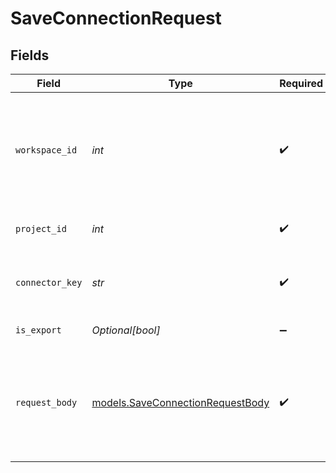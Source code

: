 # SaveConnectionRequest


## Fields

| Field                                                                                                                                    | Type                                                                                                                                     | Required                                                                                                                                 | Description                                                                                                                              | Example                                                                                                                                  |
| ---------------------------------------------------------------------------------------------------------------------------------------- | ---------------------------------------------------------------------------------------------------------------------------------------- | ---------------------------------------------------------------------------------------------------------------------------------------- | ---------------------------------------------------------------------------------------------------------------------------------------- | ---------------------------------------------------------------------------------------------------------------------------------------- |
| `workspace_id`                                                                                                                           | *int*                                                                                                                                    | :heavy_check_mark:                                                                                                                       | Workspace refers to a collection of projects. Workspace ID is unique identifier for workspace.                                           | 4                                                                                                                                        |
| `project_id`                                                                                                                             | *int*                                                                                                                                    | :heavy_check_mark:                                                                                                                       | Project ID of the workspace                                                                                                              | 4                                                                                                                                        |
| `connector_key`                                                                                                                          | *str*                                                                                                                                    | :heavy_check_mark:                                                                                                                       | Encoded key of the Connector to work with                                                                                                | cG9zdGdyZXM=                                                                                                                             |
| `is_export`                                                                                                                              | *Optional[bool]*                                                                                                                         | :heavy_minus_sign:                                                                                                                       | Is export type                                                                                                                           | false                                                                                                                                    |
| `request_body`                                                                                                                           | [models.SaveConnectionRequestBody](../models/saveconnectionrequestbody.md)                                                               | :heavy_check_mark:                                                                                                                       | N/A                                                                                                                                      | {<br/>"database": "hubli_journal",<br/>"hostname": "localhost",<br/>"port": 5432,<br/>"username": "appuser",<br/>"\u003cpassword\u003e": "\u003cpwd\u003e"<br/>} |